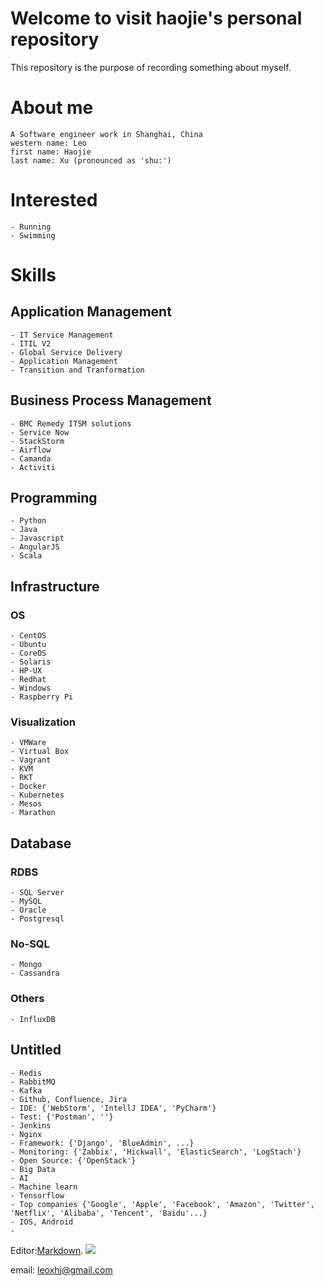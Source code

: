 # Welcome to visit haojie's personal repository

This repository is the purpose of recording something about myself.
  
# About me
```
A Software engineer work in Shanghai, China
western name: Leo
first name: Haojie
last name: Xu (pronounced as 'shu:')
```

# Interested
```
- Running
- Swimming
```

# Skills
## Application Management
```
- IT Service Management
- ITIL V2
- Global Service Delivery
- Application Management
- Transition and Tranformation
```
## Business Process Management
```
- BMC Remedy ITSM solutions
- Service Now
- StackStorm
- Airflow
- Camanda
- Activiti
```
## Programming
```
- Python
- Java
- Javascript
- AngularJS
- Scala
```
## Infrastructure
### OS
```
- CentOS
- Ubuntu
- CoreOS
- Solaris
- HP-UX
- Redhat
- Windows
- Raspberry Pi
```
### Visualization
```
- VMWare
- Virtual Box
- Vagrant
- KVM
- RKT
- Docker
- Kubernetes
- Mesos
- Marathon
```
## Database
### RDBS
```
- SQL Server
- MySQL
- Oracle
- Postgresql
```
### No-SQL
```
- Mongo
- Cassandra
```
### Others
```
- InfluxDB
```
## Untitled
```
- Redis
- RabbitMQ
- Kafka
- Github, Confluence, Jira
- IDE: {'WebStorm', 'IntellJ IDEA', 'PyCharm'}
- Test: {'Postman', ''}
- Jenkins
- Nginx
- Framework: {'Django', 'BlueAdmin', ...}
- Monitoring: {'Zabbix', 'Hickwall', 'ElasticSearch', 'LogStach'}
- Open Source: {'OpenStack'}
- Big Data
- AI
- Machine learn
- Tensorflow
- Top companies {'Google', 'Apple', 'Facebook', 'Amazon', 'Twitter', 'Netflix', 'Alibaba', 'Tencent', 'Baidu'...}
- IOS, Android
- 
```

Editor:[Markdown](https://guides.github.com/features/mastering-markdown/).
![](https://assets-cdn.github.com/images/icons/emoji/unicode/1f42b.png)

email: [leoxhj@gmail.com](mailto:leoxhj@gmail.com) <Prefereed>
